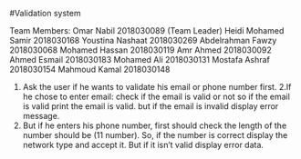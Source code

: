 #Validation system

Team Members:
Omar Nabil 2018030089 (Team Leader)
Heidi Mohamed Samir 2018030168
Youstina Nashaat 2018030269
Abdelrahman Fawzy 2018030068
Mohamed Hassan 2018030119
Amr Ahmed 2018030092
Ahmed Esmail 2018030183
Mohamed Ali 2018030131
Mostafa Ashraf 2018030154
Mahmoud Kamal 2018030148

1. Ask the user if he wants to validate his email or phone number first.
   2.If he chose to enter email: check if the email is valid or not so if the email is valid print the email is valid. but if the email is invalid display error message.
2. But if he enters his phone number, first should check the length of the number should be (11 number).
   So, if the number is correct display the network type and accept it.
   But if it isn’t valid display error data.
